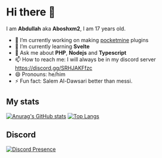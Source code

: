# Hi there 👋
I am **Abdullah** aka **Aboshxm2**, I am 17 years old.

- 🔭 I’m currently working on making [pocketmine](https://github.com/pmmp/PocketMine-MP) plugins
- 🌱 I’m currently learning **Svelte**
- 💬 Ask me about **PHP**, **Nodejs** and **Typescript**
- 📫 How to reach me: I will always be in my discord server https://discord.gg/SRHJAKFfzc
- 😄 Pronouns: he/him
- ⚡ Fun fact: Salem Al-Dawsari better than messi.

## My stats
[![Anurag's GitHub stats](https://github-readme-stats.vercel.app/api?username=Aboshxm2)](https://github.com/anuraghazra/github-readme-stats)
[![Top Langs](https://github-readme-stats.vercel.app/api/top-langs/?username=Aboshxm2&langs_count=8)](https://github.com/anuraghazra/github-readme-stats)
## Discord
[![Discord Presence](https://lanyard.cnrad.dev/api/593775953730338820)](https://discord.com/users/593775953730338820)
